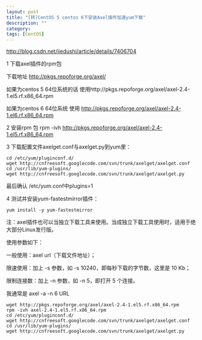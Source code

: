 ```yaml
---
layout: post
title: "[转]CentOS 5 centos 6下安装Axel插件加速yum下载"
description: ""
category:
tags: [CentOS]
---
```


<http://blog.csdn.net/jiedushi/article/details/7406704>

1  下载axel插件的rpm包

下载地址 http://pkgs.repoforge.org/axel/

如果为centos 5  64位系统的话 使用http://pkgs.repoforge.org/axel/axel-2.4-1.el5.rf.x86_64.rpm

如果为centos 6  64位系统  使用 http://pkgs.repoforge.org/axel/axel-2.4-1.el6.rf.x86_64.rpm

2  安装rpm 包    rpm -ivh http://pkgs.repoforge.org/axel/axel-2.4-1.el5.rf.x86_64.rpm

3  下载配置文件axelget.conf与axelget.py到yum里：

    cd /etc/yum/pluginconf.d/
    wget http://cnfreesoft.googlecode.com/svn/trunk/axelget/axelget.conf
    cd /usr/lib/yum-plugins/
    wget http://cnfreesoft.googlecode.com/svn/trunk/axelget/axelget.py

最后确认 /etc/yum.conf中plugins=1

4  测试并安装yum-fastestmirror插件：

    yum install -y yum-fastestmirror

注：axel插件也可以当独立下载工具来使用。当成独立下载工具使用时，适用于绝大部分Linux发行版。

使用参数如下：

一般使用：axel url（下载文件地址）；

限速使用：加上 -s 参数，如 -s 10240，即每秒下载的字节数，这里是 10 Kb；

限制连接数：加上 -n 参数，如 -n 5，即打开 5 个连接。

我通常是 axel -a -n 6 URL

    wget http://pkgs.repoforge.org/axel/axel-2.4-1.el5.rf.x86_64.rpm
    rpm -ivh axel-2.4-1.el5.rf.x86_64.rpm
    cd /etc/yum/pluginconf.d/
    wget http://cnfreesoft.googlecode.com/svn/trunk/axelget/axelget.conf
    cd /usr/lib/yum-plugins/
    wget http://cnfreesoft.googlecode.com/svn/trunk/axelget/axelget.py
